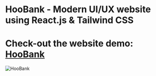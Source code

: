 # HooBank - Modern UI/UX website using React.js & Tailwind CSS

# Check-out the website demo: [HooBank]()

![HooBank](https://i.ibb.co/BK1Hn0x/Screenshot-2022-08-08-at-4-05-48-PM.png)


